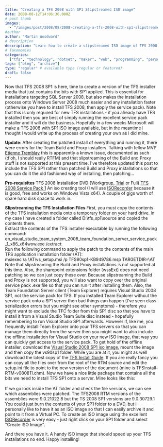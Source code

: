 ```yaml
---
title: "Creating a TFS 2008 with SP1 Slipstreamed ISO image"
date: 2008-08-12T14:06:36.000Z
# post thumb
images:
  - "/images/post/2008/08/2008-creating-a-tfs-2008-with-sp1-slipstreamed-iso-image.jpg"
#author
author: "Martin Woodward"
# description
description: "Learn how to create a slipstreamed ISO image of TFS 2008 with SP1 to streamline your installation for SQL Server and Windows Server 2008."
# Taxonomies
categories:
  ["tfs", "technology", "dotnet", "maker", "web", "programming", "personal"]
tags: ["blog", "archive"]
type: "regular" # available type (regular or featured)
draft: false
---
```


Now that TFS 2008 SP1 is here, time to create a version of the TFS installer media that just contains the bits with SP1 applied. This is essential for installations targeting SQL Server 2008, but also makes the installation process onto Windows Server 2008 much easier and any installation faster (otherwise you have to install TFS 2008, then apply the service pack). Note that this is only required for new TFS installations - if you already have TFS installed then you are best of simply running the excellent service pack installer and it will do the business. Hopefully in a few weeks Microsoft will make a TFS 2008 with SP1 ISO image available, but in the meantime I thought I would write up the process of creating your own as I did mine.

**Update**: After creating the patched install of everything and running it, there were errors for the Team Build and Proxy installers. Talking with fellow MVP [Etienne Tremblay](http://geekswithblogs.net/etiennetremblay/Default.aspx) this is apparently a known issue, documented as such (d'oh, I should really RTFM) and that slipstreaming of the Build and Proxy stuff is not supported at this present time. I've therefore updated this post to include the TFS SP1 rather than patched Build and Proxy installations so that you can do it the old fashioned way of installing, then patching...

**Pre-requisites** TFS 2008 Installation DVD (Workgroup, [Trial](http://www.microsoft.com/downloads/details.aspx?FamilyId=B0155166-B0A3-436E-AC95-37D7E39A440C&displaylang=en) or Full) [TFS 2008 Service Pack 1](http://go.microsoft.com/fwlink/?LinkId=124829) An iso creating tool (I will use [ISORecorder](http://isorecorder.alexfeinman.com/isorecorder.htm) because it is good, free and works on Windows Vista x64). A couple of gigs worth of spare hard disk space to work in.

**Slipstreaming the TFS Installation Files** First, you must copy the contents of the TFS installation media onto a temporary folder on your hard drive. In my case I have created a folder called D:\tfs_sp1\source and copied the contents there.  
[](http://www.woodwardweb.com/WindowsLiveWriter/CreatingaTFS2008withSP1SlipstreamedISOim_96D9/source_2.png) Extract the contents of the TFS installer executable by running the following command:  
en_visual_studio_team_system_2008_team_foundation_server_service_pack_1_x86_x64wow.exe /extract:<location>  
[](<http://www.woodwardweb.com/WindowsLiveWriter/CreatingaTFS2008withSP1SlipstreamedISOim_96D9/Administrator%20Admin%20Cmd%20(2)_2.png>) Run the following command to apply the patch to the contents of the main TFS application installation folder (AT):  
msiexec /a <RTM Source Dir>\AT\vs_setup.msi /p TFS90sp1-KB949786.msp TARGETDIR=<SP1 Target Dir>\AT  
[](<http://www.woodwardweb.com/WindowsLiveWriter/CreatingaTFS2008withSP1SlipstreamedISOim_96D9/Administrator%20Admin%20Cmd%20(3)_2.png>) Note that slipstreaming the Build and Proxy installations is not supported at this time. Also, the sharepoint extensions folder (wssExt) does not need patching so we can just copy these over. Because slipstreaming the Build and Proxy is not supported, you will also want to copy over the original service pack .exe file so that you can run it after installing them. Also, the Team Foundation Server client (Team Explorer) requires Visual Studio 2008 SP1, not the service pack for TFS. If you installed Team Explorer without the service pack onto a SP1 server then bad things can happen (I've seen class serialization errors but you might see other symptoms) - therefore you might want to exclude the TFC folder from this SP1 disc so that you have to install it from a Visual Studio Team Suite disc instead - hopefully remembering to run Visual Studio SP1 afterwards. However if, like me, you frequently install Team Explorer onto your TFS servers so that you can manage them directly from the server then you might want to also include the offline installation for Visual Studio on your new ISO image, that way you can quickly get access to the service pack. To get hold of the offline installer, download the [Visual Studio 2008 SP1 iso image](http://go.microsoft.com/fwlink/?LinkId=122095), mount the image and then copy the vs90sp1 folder. While you are at it, you might as well download the latest copy of the [TFS Install Guide](http://www.microsoft.com/downloads/details.aspx?familyid=ff12844f-398c-4fe9-8b0d-9e84181d9923). If you are really fancy you can copy all the files over from the root of the RTM source and edit the setup.ini file to point to the new version of the document (mine is TFSInstall-RTM-v080811.chm). Now we have a nice little package that contains all the bits we need to install TFS SP1 onto a server. Mine looks like this:  
[](<http://www.woodwardweb.com/WindowsLiveWriter/CreatingaTFS2008withSP1SlipstreamedISOim_96D9/withsp1%20(2)_2.png>)  
If we go look inside the AT folder and check the file versions, we can see which assemblies were patched. The TFS2008 RTM versions of the assemblies were 9.0.21022.8 but the TS 2008 SP1 versions are 9.0.30729.1  
[](http://www.woodwardweb.com/WindowsLiveWriter/CreatingaTFS2008withSP1SlipstreamedISOim_96D9/Tools_2.png) You could just burn the contents of your SP1 folder to a DVD, but I personally like to have it as an ISO image so that I can easily archive it and point to it from a Virtual PC. To create an ISO image using the excellent [ISORecorder](http://isorecorder.alexfeinman.com/) is very easy - just right click on your SP1 folder and select "Create ISO Image".  
[](<http://www.woodwardweb.com/WindowsLiveWriter/CreatingaTFS2008withSP1SlipstreamedISOim_96D9/CD%20Recording%20Wizard%20(2)_2.png>)

And there you have it. A handy ISO image that should speed up your TFS installations no end. Happy installing!
